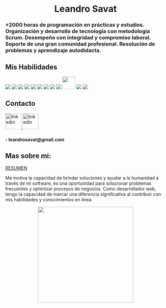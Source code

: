 <h1 align="center">Leandro Savat</h1>

 <h3>+2000 horas de programación en prácticas y estudios. Organización y desarrollo de tecnología con metodología Scrum. Desempeño con integridad y compromiso laboral. Soporte de una gran comunidad profesional. Resolución de problemas y aprendizaje autodidacta.</h3>

## Mis Habilidades
<a href="https://reactjs.org/" target="_blank"><img src="https://img.icons8.com/color/48/000000/react-native.png"/></a>
<a href="https://www.javascript.com/" target="_blank"><img src="https://img.icons8.com/color/48/000000/javascript.png"/></a>
<a href="https://www.w3schools.com/css/" target="_blank"><img src="https://img.icons8.com/color/48/000000/css3.png"/></a>
<a href="https://www.w3schools.com/html/" target="_blank"><img src="https://img.icons8.com/color/48/000000/html-5.png"/></a>
<a href="https://nodejs.org/" target="_blank"><img src="https://img.icons8.com/color/48/000000/nodejs.png"/></a>
<a href="https://expressjs.com/" target="_blank"><img src="https://img.icons8.com/color/48/000000/express.png"/></a>
<a href="https://www.mongodb.com/" target="_blank"><img src="https://img.icons8.com/color/48/000000/mongodb.png"/></a>
<a href="https://www.figma.com/" target="_blank"><img src="https://img.icons8.com/color/48/000000/npm.png"/></a>
<a href="https://www.figma.com/" target="_blank"><img src="https://img.icons8.com/color/48/000000/figma.png"/></a>
<a href="https://www.notion.so/es-es" target="_blank"><img width="40px" src="https://cdn.iconscout.com/icon/free/png-256/notion-2296040-1911999.png?f=webp&w=128"/></a>
<a href="https://github.com/" target="_blank"><img src="https://img.icons8.com/color/48/000000/github.png"/></a>
<a href="https://slack.com/" target="_blank"><img src="https://img.icons8.com/color/48/000000/slack.png"/></a>

## Contacto
<a href="https://www.linkedin.com/in/leandrosavat/" target="_blank">
<img height="50px" src=https://img.shields.io/badge/linkedin-%231E77B5.svg?&style=for-the-badge&logo=linkedin&logoColor=white alt=linkedin style="margin-bottom: 5px;" />
</a>  
<a href="https://wa.me/5493435267411" target="_blank">
<img height="50px" src=https://i0.wp.com/chilitoconlimon.com/wp-content/uploads/2022/07/whatsapp-logo-.png?resize=770%2C274&ssl=1 alt=linkedin style="margin-bottom: 5px;" />
</a><h4>- leandrosavat@gmail.com</h4>

## Mas sobre mi: 
<a style="justify-content: center" href="https://docs.google.com/document/d/1DwzB3G5ETn7pWqkfKoc2vdY0rDa2Jqff6ZerDLpsR-Q/edit?usp=sharing">RESUMEN</a>
<p>Me motiva la capacidad de brindar soluciones y ayudar a la humanidad a través de mi software, es una oportunidad para solucionar problemas frecuentes y optimizar procesos de negocios. Como desarrollador web, tengo la capacidad de marcar una diferencia significativa al contribuir con mis habilidades y conocimientos en línea.</p>
<div align="center"><img height="300px" src="https://humanyze.com/wp-content/uploads/2020/11/Draft_03_01.gif"> </div>
